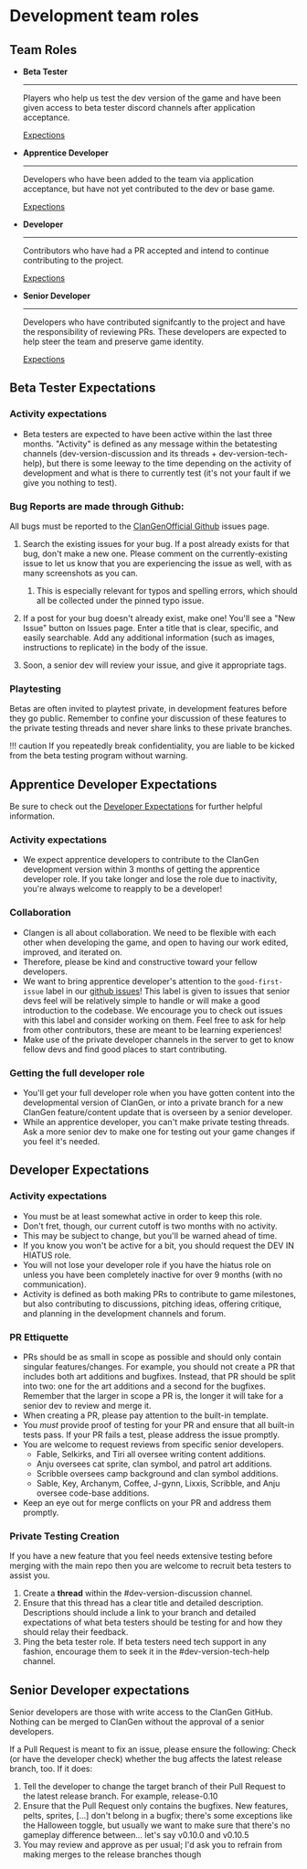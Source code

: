 # Development team roles

## Team Roles

<div class="grid cards" markdown>

- __Beta Tester__

    ---

    Players who help us test the dev version of the game and have been given access to beta tester discord channels after application acceptance. 

    [Expections](#beta-tester-expectations)

- __Apprentice Developer__

    ---

    Developers who have been added to the team via application acceptance, but have not yet contributed to the dev or base game.

    [Expections](#apprentice-developer-expectations)

- __Developer__

    ---

    Contributors who have had a PR accepted and intend to continue contributing to the project. 

    [Expections](#developer-expectations)

- __Senior Developer__

    ---

    Developers who have contributed signifcantly to the project and have the responsibility of reviewing PRs. These developers are expected to help steer the team and preserve game identity.

    [Expections](#senior-developer-expectations)

</div>


## Beta Tester Expectations

### Activity expectations 

- Beta testers are expected to have been active within the last three months. "Activity" is defined as any message within the betatesting channels (⁠dev-version-discussion and its threads + ⁠dev-version-tech-help), but there is some leeway to the time depending on the activity of development and what is there to currently test (it's not your fault if we give you nothing to test).

### Bug Reports are made through Github:
All bugs must be reported to the [ClanGenOfficial Github](https://github.com/ClanGenOfficial/clangen/issues) issues page.

1. Search the existing issues for your bug. If a post already exists for that bug, don't make a new one. Please comment on the currently-existing issue to let us know that you are experiencing the issue as well, with as many screenshots as you can. 
    1. This is especially relevant for typos and spelling errors, which should all be collected under the pinned typo issue.

2.  If a post for your bug doesn't already exist, make one! You'll see a "New Issue" button on Issues page. Enter a title that is clear, specific, and easily searchable. Add any additional information (such as images, instructions to replicate) in the body of the issue. 

3.  Soon, a senior dev will review your issue, and give it appropriate tags.

### Playtesting

Betas are often invited to playtest private, in development features before they go public. Remember to confine your discussion of these features to the private testing threads and never share links to these private branches. 

!!! caution
    If you repeatedly break confidentiality, you are liable to be kicked from the beta testing program without warning.

## Apprentice Developer Expectations
Be sure to check out the [Developer Expectations](#developer-expectations) for further helpful information.

### Activity expectations

- We expect apprentice developers to contribute to the ClanGen development version within 3 months of getting the apprentice developer role. If you take longer and lose the role due to inactivity, you're always welcome to reapply to be a developer!

### Collaboration
- Clangen is all about collaboration. We need to be flexible with each other when developing the game, and open to having our work edited, improved, and iterated on.
- Therefore, please be kind and constructive toward your fellow developers.
- We want to bring apprentice developer's attention to the `good-first-issue` label in our [github issues](https://github.com/ClanGenOfficial/clangen/issues)!  This label is given to issues that senior devs feel will be relatively simple to handle or will make a good introduction to the codebase.  We encourage you to check out issues with this label and consider working on them.  Feel free to ask for help from other contributors, these are meant to be learning experiences!
- Make use of the private developer channels in the server to get to know fellow devs and find good places to start contributing.

### Getting the full developer role
- You'll get your full developer role when you have gotten content into the developmental version of ClanGen, or into a private branch for a new ClanGen feature/content update that is overseen by a senior developer.
- While an apprentice developer, you can't make private testing threads. Ask a more senior dev to make one for testing out your game changes if you feel it's needed.


## Developer Expectations

### Activity expectations

- You must be at least somewhat active in order to keep this role. 
- Don't fret, though, our current cutoff is two months with no activity. 
- This may be subject to change, but you'll be warned ahead of time. 
- If you know you won't be active for a bit, you should request the DEV IN HIATUS role. 
- You will not lose your developer role if you have the hiatus role on unless you have been completely inactive for over 9 months (with no communication).
- Activity is defined as both making PRs to contribute to game milestones, but also contributing to discussions, pitching ideas, offering critique, and planning in the development channels and forum. 

### PR Ettiquette

* PRs should be as small in scope as possible and should only contain singular features/changes. For example, you should not create a PR that includes both art additions and bugfixes. Instead, that PR should be split into two: one for the art additions and a second for the bugfixes. Remember that the larger in scope a PR is, the longer it will take for a senior dev to review and merge it.
* When creating a PR, please pay attention to the built-in template.
* You *must* provide proof of testing for your PR and ensure that all built-in tests pass. If your PR fails a test, please address the issue promptly.
* You are welcome to request reviews from specific senior developers.
    - Fable, Selkirks, and Tiri all oversee writing content additions.
    - Anju oversees cat sprite, clan symbol, and patrol art additions.
    - Scribble oversees camp background and clan symbol additions.
    - Sable, Key, Archanym, Coffee, J-gynn, Lixxis, Scribble, and Anju oversee code-base additions.
* Keep an eye out for merge conflicts on your PR and address them promptly.

### Private Testing Creation
If you have a new feature that you feel needs extensive testing before merging with the main repo then you are welcome to recruit beta testers to assist you.
1. Create a **thread** within the #dev-version-discussion channel. 
2. Ensure that this thread has a clear title and detailed description. Descriptions should include a link to your branch and detailed expectations of what beta testers should be testing for and how they should relay their feedback.
3. Ping the beta tester role. If beta testers need tech support in any fashion, encourage them to seek it in the #dev-version-tech-help channel.

## Senior Developer expectations

Senior developers are those with write access to the ClanGen GitHub. Nothing can be merged to ClanGen without the approval of a senior developers.

If a Pull Request is meant to fix an issue, please ensure the following: Check (or have the developer check) whether the bug affects the latest release branch, too. If it does:

1. Tell the developer to change the target branch of their Pull Request to the latest release branch. For example, release-0.10
2. Ensure that the Pull Request only contains the bugfixes. New features, pelts, sprites, [...] don't belong in a bugfix; there's some exceptions like the Halloween toggle, but usually we want to make sure that there's no gameplay difference between... let's say v0.10.0 and v0.10.5
3. You may review and approve as per usual; I'd ask you to refrain from making merges to the release branches though



